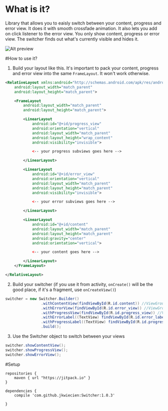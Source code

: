 # What is it?
Library that allows you to eaisly switch between your content, progress and error view. It does it with smooth crossfade animation. It also lets you add on click listener to the error view.
  You only show content, progress or error view. The switcher finds out what's currently visible and hides it.
  
  
![Alt preview](http://g.recordit.co/eMdCTknEmO.gif "Preview")
  
#How to use it?
1)  Build your layout like this. It's important to pack your content, progress and error view into the same ```FrameLayout```. It won't work otherwise.

```xml
<RelativeLayout xmlns:android="http://schemas.android.com/apk/res/android"
    android:layout_width="match_parent"
    android:layout_height="match_parent">

    <FrameLayout
        android:layout_width="match_parent"
        android:layout_height="match_parent">

        <LinearLayout
            android:id="@+id/progress_view"
            android:orientation="vertical"
            android:layout_width="match_parent"
            android:layout_height="wrap_content"
            android:visibility="invisible">

            <-- your progress subviews goes here -->

        </LinearLayout>

        <LinearLayout
            android:id="@+id/error_view"
            android:orientation="vertical"
            android:layout_width="match_parent"
            android:layout_height="match_parent"
            android:visibility="invisible">

            <-- your error subviews goes here -->

        </LinearLayout>

        <LinearLayout
            android:id="@+id/content"
            android:layout_width="match_parent"
            android:layout_height="match_parent"
            android:gravity="center"
            android:orientation="vertical">

            <-- your content goes here -->

        </LinearLayout>
    </FrameLayout>

</RelativeLayout>
```

2) Build your switcher (if you use it from activity, ```onCreate()``` will be the good place, if it's a fragment, use ```onCreateView()```)
```java
switcher = new Switcher.Builder()
                .withContentView(findViewById(R.id.content)) //ViewGroup holding your main content
                .withErrorView(findViewById(R.id.error_view)) //ViewGroup holding your error view
                .withProgressView(findViewById(R.id.progress_view)) //ViewGroup holding your progress view
                .withErrorLabel((TextView) findViewById(R.id.error_label)) // TextView within your error ViewGroup that you want to change
                .withProgressLabel((TextView) findViewById(R.id.progress_label)) // TextView within your progress ViewGroup that you want to change
                .build();
```

3) Use the Switcher object to switch between your views
```java
switcher.showContentView();
switcher.showProgressView();
switcher.showErrorView();
```

#Setup
```
repositories {
    maven { url "https://jitpack.io" }
}
    
dependencies {
    compile 'com.github.jkwiecien:Switcher:1.0.3'

}
```
